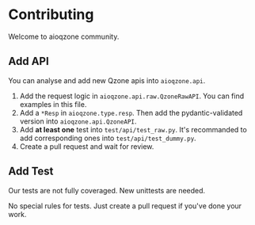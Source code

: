# Contributing

Welcome to aioqzone community.

## Add API

You can analyse and add new Qzone apis into `aioqzone.api`.

1. Add the request logic in `aioqzone.api.raw.QzoneRawAPI`. You can find examples in this file.
2. Add a `*Resp` in `aioqzone.type.resp`. Then add the pydantic-validated version into `aioqzone.api.QzoneAPI`.
3. Add **at least one** test into `test/api/test_raw.py`. It's recommanded to add corresponding ones into `test/api/test_dummy.py`.
4. Create a pull request and wait for review.

## Add Test

Our tests are not fully coveraged. New unittests are needed.

No special rules for tests. Just create a pull request if you've done your work.
